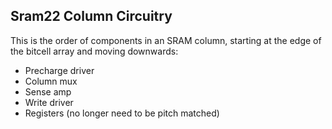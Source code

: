 ## Sram22 Column Circuitry

This is the order of components in an SRAM column, starting at the edge of the bitcell array and moving downwards:
* Precharge driver
* Column mux
* Sense amp
* Write driver
* Registers (no longer need to be pitch matched)

